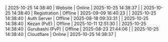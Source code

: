 | 2025-10-25 14:38:40 | Website | Online | 2025-10-25 14:38:37 |
| 2025-10-25 14:38:40 | Registration | Offline | 2025-09-09 16:40:23 |
| 2025-10-25 14:38:40 | Auth Server | Offline | 2025-08-18 09:33:31 |
| 2025-10-25 14:38:40 | Kezan (PvE) | Offline | 2025-10-11 12:51:30 |
| 2025-10-25 14:38:40 | Gurubashi (PvP) | Offline | 2025-08-23 21:44:06 |
| 2025-10-25 14:38:40 | Cloudflare | Online | 2025-10-25 14:38:37 |
